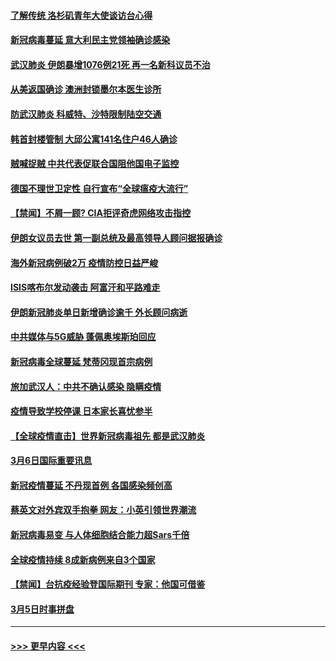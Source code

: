 #### [了解传统 洛杉矶青年大使谈访台心得](../pages/prog202/a102794378.md?t=03080503) 
#### [新冠病毒蔓延 意大利民主党领袖确诊感染](../pages/prog202/a102794368.md?t=03080503) 
#### [武汉肺炎 伊朗暴增1076例21死 再一名新科议员不治](../pages/prog202/a102794260.md?t=03080503) 
#### [从美返国确诊 澳洲封锁墨尔本医生诊所](../pages/prog202/a102794086.md?t=03080503) 
#### [防武汉肺炎 科威特、沙特限制陆空交通](../pages/prog202/a102793875.md?t=03080503) 
#### [韩首封楼管制 大邱公寓141名住户46人确诊](../pages/prog202/a102793841.md?t=03080503) 
#### [贼喊捉贼  中共代表促联合国阻他国电子监控](../pages/prog202/a102793638.md?t=03080503) 
#### [德国不理世卫定性 自行宣布“全球瘟疫大流行”](../pages/prog202/a102793673.md?t=03080503) 
#### [【禁闻】不屑一顾? CIA拒评奇虎网络攻击指控](../pages/prog202/a102793736.md?t=03080503) 
#### [伊朗女议员去世 第一副总统及最高领导人顾问据报确诊](../pages/prog202/a102793591.md?t=03080503) 
#### [海外新冠病例破2万 疫情防控日益严峻](../pages/prog202/a102793661.md?t=03080503) 
#### [ISIS喀布尔发动袭击 阿富汗和平路难走](../pages/prog202/a102793659.md?t=03080503) 
#### [伊朗新冠肺炎单日新增确诊逾千 外长顾问病逝](../pages/prog202/a102793574.md?t=03080503) 
#### [中共媒体与5G威胁 蓬佩奥埃斯珀回应](../pages/prog202/a102793514.md?t=03080503) 
#### [新冠病毒全球蔓延 梵蒂冈现首宗病例](../pages/prog202/a102793500.md?t=03080503) 
#### [旅加武汉人：中共不确认感染 隐瞒疫情](../pages/prog202/a102793446.md?t=03080503) 
#### [疫情导致学校停课 日本家长喜忧参半](../pages/prog202/a102793448.md?t=03080503) 
#### [【全球疫情直击】世界新冠病毒祖先 都是武汉肺炎](../pages/prog202/a102793272.md?t=03080503) 
#### [3月6日国际重要讯息](../pages/prog202/a102793252.md?t=03080503) 
#### [新冠疫情蔓延 不丹现首例 各国感染频创高](../pages/prog202/a102793120.md?t=03080503) 
#### [蔡英文对外宾双手抱拳 网友：小英引领世界潮流](../pages/prog202/a102793003.md?t=03080503) 
#### [新冠病毒易变 与人体细胞结合能力超Sars千倍](../pages/prog202/a102792974.md?t=03080503) 
#### [全球疫情持续 8成新病例来自3个国家](../pages/prog202/a102792857.md?t=03080503) 
#### [【禁闻】台抗疫经验登国际期刊 专家：他国可借鉴](../pages/prog202/a102792813.md?t=03080503) 
#### [3月5日时事拼盘](../pages/prog202/a102792802.md?t=03080503) 

----
#### [ >>> 更早内容 <<< ](../indexes/prog202-earlier.md)
